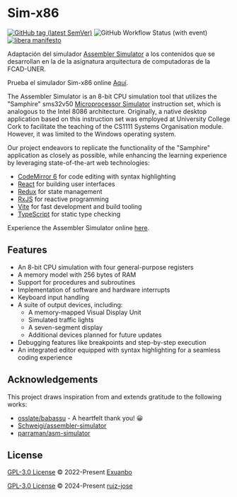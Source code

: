 # Sim-x86

[![GitHub tag (latest SemVer)](https://img.shields.io/github/v/tag/ruiz-jose/x86.svg?label=release&sort=semver)](https://github.com/ruiz-jose/x86/tags)
![GitHub Workflow Status (with event)](https://img.shields.io/github/actions/workflow/status/ruiz-jose/x86/gh-pages.yml.svg)
[![libera manifesto](https://img.shields.io/badge/libera-manifesto-lightgrey.svg)](https://liberamanifesto.com)

Adaptación del simulador [Assembler Simulator](https://exuanbo.xyz/assembler-simulator/) a los contenidos que se desarrollan en la de la asignatura arquitectura de computadoras de la FCAD-UNER.

Prueba el simulador Sim-x86 online [Aquí](https://ruiz-jose.github.io/x86/).

The Assembler Simulator is an 8-bit CPU simulation tool that utilizes the "Samphire" sms32v50 [Microprocessor Simulator](https://nbest.co.uk/Softwareforeducation/sms32v50/sms32v50_manual/index.htm) instruction set, which is analogous to the Intel 8086 architecture. Originally, a native desktop application based on this instruction set was employed at University College Cork to facilitate the teaching of the CS1111 Systems Organisation module. However, it was limited to the Windows operating system.

Our project endeavors to replicate the functionality of the "Samphire" application as closely as possible, while enhancing the learning experience by leveraging state-of-the-art web technologies:

- [CodeMirror 6](https://codemirror.net/6/) for code editing with syntax highlighting
- [React](https://reactjs.org/) for building user interfaces
- [Redux](https://redux.js.org/) for state management
- [RxJS](https://rxjs.dev/) for reactive programming
- [Vite](https://vitejs.dev/) for fast development and build tooling
- [TypeScript](https://www.typescriptlang.org/) for static type checking

Experience the Assembler Simulator online [here](https://exuanbo.xyz/assembler-simulator/).

## Features

- An 8-bit CPU simulation with four general-purpose registers
- A memory model with 256 bytes of RAM
- Support for procedures and subroutines
- Implementation of software and hardware interrupts
- Keyboard input handling
- A suite of output devices, including:
  - A memory-mapped Visual Display Unit
  - Simulated traffic lights
  - A seven-segment display
  - Additional devices planned for future updates
- Debugging features like breakpoints and step-by-step execution
- An integrated editor equipped with syntax highlighting for a seamless coding experience

## Acknowledgements

This project draws inspiration from and extends gratitude to the following works:

- [osslate/babassu](https://github.com/osslate/babassu) - A heartfelt thank you! 😀
- [Schweigi/assembler-simulator](https://github.com/Schweigi/assembler-simulator)
- [parraman/asm-simulator](https://github.com/parraman/asm-simulator)

## License

[GPL-3.0 License](https://github.com/exuanbo/assembler-simulator/blob/main/LICENSE) © 2022-Present [Exuanbo](https://github.com/exuanbo)

[GPL-3.0 License](https://github.com/ruiz-jose/x86/blob/main/LICENSE) © 2024-Present [ruiz-jose](https://github.com/ruiz-jose)

